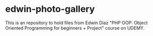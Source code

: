 # edwin-photo-gallery

This is an repository to hold files from Edwin Diaz "PHP OOP: Object Oriented Programming for beginners + Project" course on UDEMY.

